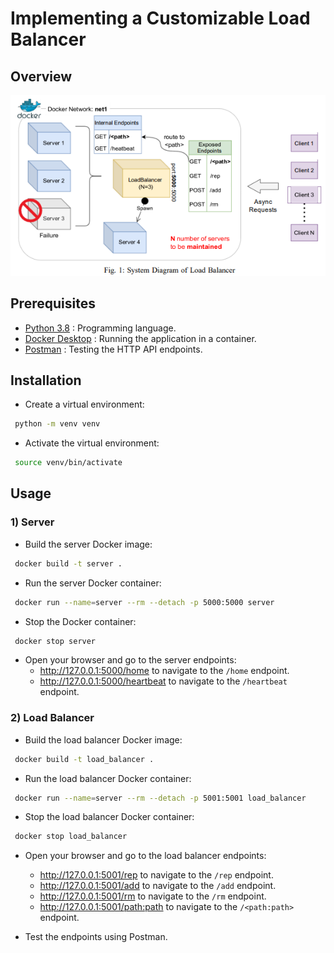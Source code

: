 # Implementing a Customizable Load Balancer

## Overview
![Overview](./overview.png)

## Prerequisites

- [Python 3.8](https://www.python.org/downloads/release/python-380/) : Programming language.
- [Docker Desktop](https://www.docker.com/products/docker-desktop) : Running the application in a container.
- [Postman](https://www.postman.com/downloads/) : Testing the HTTP API endpoints.

## Installation
- Create a virtual environment:

```sh
 python -m venv venv
```

- Activate the virtual environment:

```sh
 source venv/bin/activate
```

## Usage

### 1) Server
- Build the server Docker image:

```sh
 docker build -t server .  
```

- Run the server Docker container:

```sh
 docker run --name=server --rm --detach -p 5000:5000 server 
```

- Stop the Docker container:

```sh
 docker stop server
```

- Open your browser and go to the server endpoints:
   - http://127.0.0.1:5000/home to navigate to the `/home` endpoint.
   - http://127.0.0.1:5000/heartbeat to navigate to the `/heartbeat` endpoint.

### 2) Load Balancer
- Build the load balancer Docker image:

```sh
 docker build -t load_balancer .  
```

- Run the load balancer Docker container:

```sh
 docker run --name=server --rm --detach -p 5001:5001 load_balancer 
```

- Stop the load balancer Docker container:

```sh
 docker stop load_balancer
```

- Open your browser and go to the load balancer endpoints:
   - http://127.0.0.1:5001/rep to navigate to the `/rep` endpoint.
   - http://127.0.0.1:5001/add to navigate to the `/add` endpoint.
   - http://127.0.0.1:5001/rm to navigate to the `/rm` endpoint.
   - http://127.0.0.1:5001/<path:path> to navigate to the `/<path:path>` endpoint.

- Test the endpoints using Postman.
